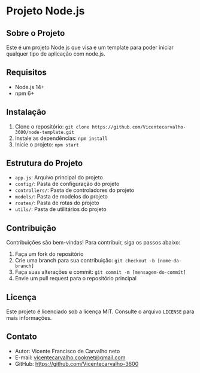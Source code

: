 # Projeto Node.js

## Sobre o Projeto

Este é um projeto Node.js que visa e um template para poder iniciar qualquer tipo de aplicação com node.js.

## Requisitos

- Node.js 14+
- npm 6+

## Instalação

1. Clone o repositório: `git clone https://github.com/Vicentecarvalho-3600/node-template.git`
2. Instale as dependências: `npm install`
3. Inicie o projeto: `npm start`

## Estrutura do Projeto

- `app.js`: Arquivo principal do projeto
- `config/`: Pasta de configuração do projeto
- `controllers/`: Pasta de controladores do projeto
- `models/`: Pasta de modelos do projeto
- `routes/`: Pasta de rotas do projeto
- `utils/`: Pasta de utilitários do projeto

## Contribuição

Contribuições são bem-vindas! Para contribuir, siga os passos abaixo:

1. Faça um fork do repositório
2. Crie uma branch para sua contribuição: `git checkout -b [nome-da-branch]`
3. Faça suas alterações e commit: `git commit -m [mensagem-do-commit]`
4. Envie um pull request para o repositório principal

## Licença

Este projeto é licenciado sob a licença MIT. Consulte o arquivo `LICENSE` para mais informações.

## Contato

- Autor: Vicente Francisco de Carvalho neto
- E-mail: vicentecarvalho.cooknet@gmail.com
- GitHub: https://github.com/Vicentecarvalho-3600
